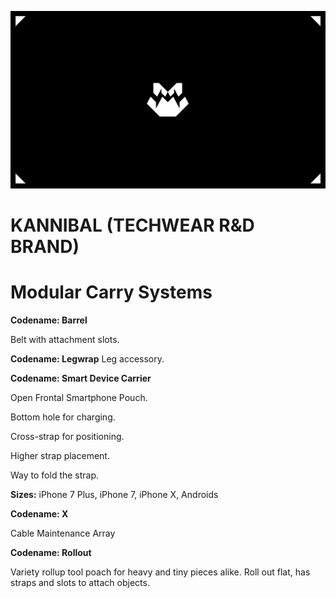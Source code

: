 ![](assets/kannibal-banner.png)

# KANNIBAL (TECHWEAR R&D BRAND)

# Modular Carry Systems

**Codename: Barrel**

Belt with attachment slots.

**Codename: Legwrap**
Leg accessory.

**Codename: Smart Device Carrier**

Open Frontal Smartphone Pouch.

Bottom hole for charging.

Cross-strap for positioning.

Higher strap placement.

Way to fold the strap.

**Sizes:** iPhone 7 Plus, iPhone 7, iPhone X, Androids

**Codename: X**

Cable Maintenance Array

**Codename: Rollout**

Variety rollup tool poach for heavy and tiny pieces alike. Roll out flat, has straps and slots to attach objects.


